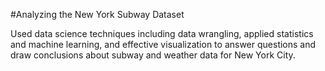 #Analyzing the New York Subway Dataset

Used data science techniques including data wrangling, applied statistics and machine learning, and effective visualization to answer questions and draw conclusions about subway and weather data for New York City.
